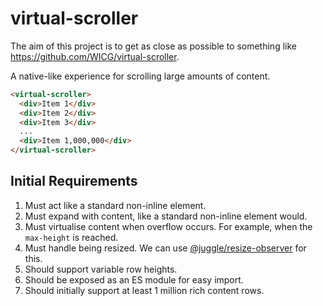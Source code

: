 # virtual-scroller

The aim of this project is to get as close as possible to something like https://github.com/WICG/virtual-scroller.

A native-like experience for scrolling large amounts of content.

```html
<virtual-scroller>
  <div>Item 1</div>
  <div>Item 2</div>
  <div>Item 3</div>
  ...
  <div>Item 1,000,000</div>
</virtual-scroller>
```

## Initial Requirements

1. Must act like a standard non-inline element.
2. Must expand with content, like a standard non-inline element would.
3. Must virtualise content when overflow occurs. For example, when the `max-height` is reached.
4. Must handle being resized. We can use [@juggle/resize-observer](https://github.com/juggle/resize-observer) for this.
5. Should support variable row heights.
6. Should be exposed as an ES module for easy import.
7. Should initially support at least 1 million rich content rows.

